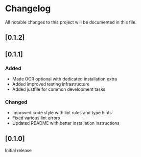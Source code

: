 # Changelog

All notable changes to this project will be documented in this file.

## [0.1.2]



## [0.1.1]

### Added
- Made OCR optional with dedicated installation extra
- Added improved testing infrastructure
- Added justfile for common development tasks

### Changed
- Improved code style with lint rules and type hints
- Fixed various lint errors
- Updated README with better installation instructions

## [0.1.0]

Initial release
